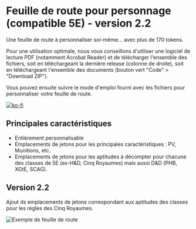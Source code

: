 # Feuille de route pour personnage (compatible 5E) - version 2.2

Une feuille de route à personnaliser soi-même... avec plus de 170 tokens.

Pour une utilisation optimale, nous vous conseillons d'utiliser une logiciel de lecture PDF (notamment Acrobat Reader) et de télécharger l'ensemble des fichiers, soit en téléchargeant la dernière release (colonne de droite), soit en téléchargeant l'ensemble des documents (bouton vert "Code" > "Download ZIP").

Vous pouvez ensuite suivre le mode d'emploi fourni avec les fichiers pour personnaliser votre feuille de route.

[![ko-fi](https://ko-fi.com/img/githubbutton_sm.svg)](https://ko-fi.com/X8X047X1L)

## Principales caractéristiques

- Entièrement personnalisable
- Emplacements de jetons pour les principales caractéristiques : PV, Munitions, etc.
- Emplacements de jetons pour les aptitudes à décompter pour chacune des classes de 5E (ex-H&D, Cinq Royaumes) mais aussi  D&D (PHB, XGtE, SCAG).

## Version 2.2

Ajout ds emplacements de jetons correspondant aux aptitudes des classes pour les règles des Cinq Royaumes.

![Exemple de feuille de route](https://cdn.discordapp.com/attachments/809082820474568754/840472926913691658/feuille_route_mochup.jpg)
